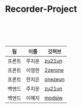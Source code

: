 # Recorder-Project




<br>
<br>
<br>
<br>

|팀|이름|깃허브|
|------|---|---|
|프론트|주지운|[zu21un](https://github.com/zu21un)|
|프론트|이영한|[2zerone](https://github.com/2zerone)|
|프론트|한지은|[onezeun](https://github.com/onezeun)|
|백엔드|주지운|[zu21un](https://github.com/zu21un)|
|백엔드|이혜지|[modsiw](https://github.com/zzambbang)|

